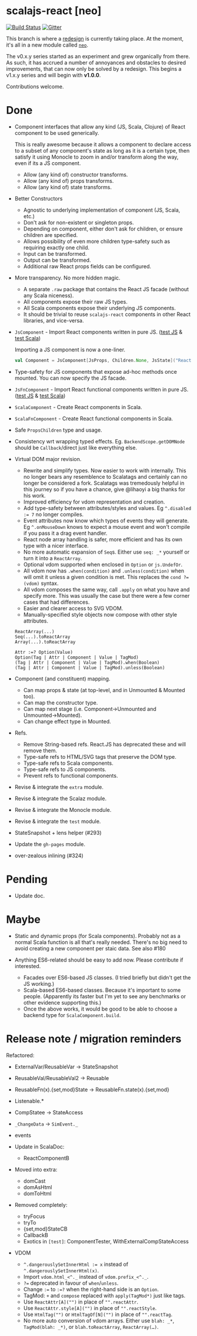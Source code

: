 scalajs-react [neo]
=============

[![Build Status](https://travis-ci.org/japgolly/scalajs-react.svg?branch=master)](https://travis-ci.org/japgolly/scalajs-react)
[![Gitter](https://badges.gitter.im/Join%20Chat.svg)](https://gitter.im/japgolly/scalajs-react?utm_source=badge&utm_medium=badge&utm_campaign=pr-badge&utm_content=badge)

This branch is where a [redesign](https://github.com/japgolly/scalajs-react/issues/259) is currently taking place.
At the moment, it's all in a new module called [`neo`](neo/src).

The v0.x.y series started as an experiment and grew organically from there.
As such, it has accrued a number of annoyances and obstacles to desired improvements,
that can now only be solved by a redesign.
This begins a v1.x.y series and will begin with **v1.0.0**.

Contributions welcome.

# Done

- Component interfaces that allow any kind (JS, Scala, Clojure) of React component to be used generically.

  This is really awesome because it allows a component to declare access to a subset of any component's state as long as it is a certain type, then satisfy it using Monocle to zoom in and/or transform along the way, even if its a JS component.

  - Allow (any kind of) constructor transforms.
  - Allow (any kind of) props transforms.
  - Allow (any kind of) state transforms.

- Better Constructors
  - Agnostic to underlying implementation of component (JS, Scala, etc.)
  - Don't ask for non-existent or singleton props.
  - Depending on component, either don't ask for children, or ensure children are specified.
  - Allows possibility of even more children type-safety such as requiring exactly one child.
  - Input can be transformed.
  - Output can be transformed.
  - Additional raw React props fields can be configured.

- More transparency. No more hidden magic.
  - A separate `.raw` package that contains the React JS facade (without any Scala niceness).
  - All components expose their raw JS types.
  - All Scala components expose their underlying JS components.
  - It should be trivial to reuse `scalajs-react` components in other React libraries, and vice-versa.

- `JsComponent` - Import React components written in pure JS.
  ([test JS](neo/src/test/resources/component-es3.js) & [test Scala](neo/src/test/scala/japgolly/scalajs/react/JsComponentTest.scala))

  Importing a JS component is now a one-liner.
  ```scala
  val Component = JsComponent[JsProps, Children.None, JsState]("ReactXYZ")
  ```

- Type-safety for JS components that expose ad-hoc methods once mounted.
  You can now specify the JS facade.

- `JsFnComponent` - Import React functional components written in pure JS.
  ([test JS](neo/src/test/resources/component-fn.js) & [test Scala](neo/src/test/scala/japgolly/scalajs/react/JsFnComponentTest.scala))

- `ScalaComponent` - Create React components in Scala.

- `ScalaFnComponent` - Create React functional components in Scala.

- Safe `PropsChildren` type and usage.

- Consistency wrt wrapping typed effects. Eg. `BackendScope.getDOMNode` should be `Callback`/direct just like everything else.

- Virtual DOM major revision.
  - Rewrite and simplify types. Now easier to work with internally. This no longer bears any resemblence to Scalatags and certainly can no longer be considered a fork. Scalatags was tremedously helpful in this journey so if you have a chance, give @lihaoyi a big thanks for his work.
  - Improved efficiency for vdom representation and creation.
  - Add type-safety between attributes/styles and values. Eg `^.disabled := 7` no longer compiles.
  - Event attributes now know which types of events they will generate. Eg `^.onMouseDown` knows to expect a mouse event and won't compile if you pass it a drag event handler.
  - React node array handling is safer, more efficient and has its own type with a nicer interface.
  - No more automatic expansion of `Seq`s. Either use `seq: _*` yourself or turn it into a `ReactArray`.
  - Optional vdom supported when enclosed in `Option` or `js.UndefOr`.
  - All vdom now has `.when(condition)` and `.unless(condition)` when will omit it unless a given condition is met. This replaces the `cond ?= (vdom)` syntax.
  - All vdom composes the same way, call `.apply` on what you have and specify more. This was usually the case but there were a few corner cases that had differences.
  - Easier and clearer access to SVG VDOM.
  - Manually-specified style objects now compose with other style attributes.

  ```
  ReactArray(...)
  Seq(...).toReactArray
  Array(...).toReactArray

  Attr :=? Option(Value)
  Option(Tag | Attr | Component | Value | TagMod)
  (Tag | Attr | Component | Value | TagMod).when(Boolean)
  (Tag | Attr | Component | Value | TagMod).unless(Boolean)
  ```

- Component (and constituent) mapping.
  - Can map props & state (at top-level, and in Unmounted & Mounted too).
  - Can map the constructor type.
  - Can map next stage (i.e. Component→Unmounted and Unmounted→Mounted).
  - Can change effect type in Mounted.

- Refs.
  - Remove String-based refs. React.JS has deprecated these and will remove them.
  - Type-safe refs to HTML/SVG tags that preserve the DOM type.
  - Type-safe refs to Scala components.
  - Type-safe refs to JS components.
  - Prevent refs to functional components.

- Revise & integrate the `extra` module.
- Revise & integrate the Scalaz module.
- Revise & integrate the Monocle module.
- Revise & integrate the `test` module.
- StateSnapshot + lens helper (#293)
- Update the `gh-pages` module.
- over-zealous inlining (#324)

# Pending

- Update doc.

# Maybe

- Static and dynamic props (for Scala components).
  Probably not as a normal Scala function is all that's really needed.
  There's no big need to avoid creating a new component per staic data.
  See also #180

- Anything ES6-related should be easy to add now. Please contribute if interested.
  - Facades over ES6-based JS classes. (I tried briefly but didn't get the JS working.)
  - Scala-based ES6-based classes. Because it's important to some people. (Apparently its faster but I'm yet to see any benchmarks or other evidence supporting this.)
  - Once the above works, it would be good to be able to choose a backend type for `ScalaComponent.build`.

# Release note / migration reminders

Refactored:
  * ExternalVar/ReusableVar -> StateSnapshot
  * ReusableVal/ReusableVal2 -> Reusable
  * ReusableFn(x).{set,mod}State -> ReusableFn.state(x).{set,mod}
  * Listenable.*
  * CompStatee -> StateAccess
  * `_ChangeData` -> `SimEvent._`
  * events

* Update in ScalaDoc:
  * ReactComponentB

* Moved into extra:
  * domCast
  * domAsHtml
  * domToHtml

* Removed completely:
  * tryFocus
  * tryTo
  * {set,mod}StateCB
  * CallbackB
  * Exotics in `[test]`: ComponentTester, WithExternalCompStateAccess

* VDOM
  * `^.dangerouslySetInnerHtml := x` instead of `^.dangerouslySetInnerHtml(x)`.
  * Import `vdom.html_<^._` instead of `vdom.prefix_<^._`.
  * `?=` deprecated in favour of `when`/`unless`.
  * Change `:=` to `:=?` when the right-hand side is an `Option`.
  * TagMod: `+` and `compose` replaced with `apply(TagMod*)` just like tags.
  * Use `ReactAttr[A]("")` in place of `"".reactAttr`.
  * Use `ReactAttr.style[A]("")` in place of `"".reactStyle`.
  * Use `HtmlTag("")` or `HtmlTagOf[N]("")` in place of `"".reactTag`.
  * No more auto conversion of vdom arrays. Either use `blah: _*`, `TagMod(blah: _*)`, or `blah.toReactArray`, `ReactArray(…)`.

